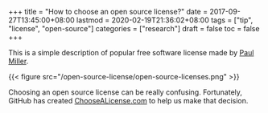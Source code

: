+++
title = "How to choose an open source license?"
date = 2017-09-27T13:45:00+08:00
lastmod = 2020-02-19T21:36:02+08:00
tags = ["tip", "license", "open-source"]
categories = ["research"]
draft = false
toc = false
+++

This is a simple description of popular free software license made by [Paul Miller](http://paulmillr.com/).

<!--more-->

{{< figure src="/open-source-license/open-source-licenses.png" >}}

Choosing an open source license can be really confusing. Fortunately, GitHub has created [ChooseALicense.com](https://choosealicense.com/) to help us make that decision.
